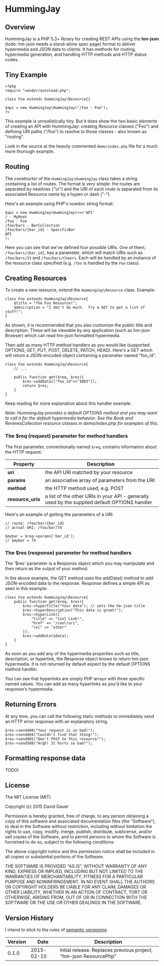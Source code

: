 # HummingJay

## Overview

HummingJay is a PHP 5.3+ library for creating REST APIs using the **hm-json** (todo: hm-json needs a stand-alone spec page) format to deliver hypermedia and JSON data to clients. It has methods for routing, hypermedia generation, and handling HTTP methods and HTTP status codes.

## Tiny Example

	<?php
	require "vendor/autoload.php";

	class Foo extends HummingJay\Resource{}

	$api = new HummingJay\HummingJay("/foo - Foo");
	?>

This example is unrealistically tiny.  But it does show the two basic elements of creating an API with HummingJay: creating Resource classes ("Foo") and defining URI paths ("/foo") to resolve to those classes - also known as "routing".

Look in the source at the heavily commented `demo/index.php` file for a much more thorough example.

## Routing

The constructor of the `HummingJay\HummingJay` class takes a string containing a list of routes.  The format is very simple: the routes are separated by newlines ("\n") and the URI of each route is separated from its associated Resource name by a hypen or dash ("-").

Here's an example using PHP's nowdoc string format:

	$api = new HummingJay\HummingJay(<<<'API'
	/ - MyRoot
	/foo - Foo
	/foo/bars - BarCollection
	/foo/bars/{bar_id} - SpecificBar
	API
	);

Here you can see that we've defined four possible URIs.  One of them, `/foo/bars/{bar_id}`, has a parameter, which will match URIs such as `/foo/bars/31` and `/foo/bars/Cheers`. Each will be handled by an instance of the resource class specified (e.g. `/foo` is handled by the `Foo` class). 

## Creating Resources

To create a new resource, extend the `HummingJay\Resource` class.  Example:

	class Foo extends HummingJay\Resource{
		$title = "The Foo Resource!";
		$description = "I don't do much.  Try a GET to get a list of stuff!";
	}

As shown, it is recommended that you also customize the public title and description.  These will be viewable by any application (such as hm-json Browser) which can read hm-json formatted hypermedia.

Then add as many HTTP method handlers as you would like (supported: OPTIONS, GET, PUT, POST, DELETE, PATCH, HEAD).  Here's a GET which will return a JSON-encoded object containing a parameter named "foo_id".

	class Foo extends HummingJay\Resource{
		// ...

		public function get($req, $res){
			$res->addData(["foo_id"=>"1003"]);
			return $res;
		}
	}
	
Keep reading for more explanation about this handler example.

_Note: HummingJay provides a default OPTIONS method and you may want to call it for the default hypermedia behavior. See the Book and ReviewsCollection resource classes in demo/index.php for examples of this._

### The $req (request) parameter for method handlers

The first parameter, conventionally named `$req`, contains information about the HTTP request:

Property      | Description
--------------|---------------------------------
__uri__           | the API URI matched by your resource
__params__        | an associative array of parameters from the URI
__method__        | the HTTP method used, e.g. POST
__resource_uris__ | a list of the other URIs in your API - generally used by the supplied default OPTIONS handler

Here's an example of getting the parameters of a URI:

	// route: /foo/bar/{bar_id}
	// actual URI: /foo/bar/74
	
	$mybar = $req->params['bar_id']; 
	// $mybar = 74

### The $res (response) parameter for method handlers

The '$res' parameter is a Response object which you may manipulate and then return as the output of your method.

In the above example, the GET method uses the addData() method to add JSON-encoded data to the response.  Response defines a simple API as seen in this example:

	class Foo extends HummingJay\Resource{
		public function get($req, $res){
			$res->hyperTitle("Your data"); // sets the hm-json title
			$res->hyperDescription("This data is great!");
			$res->hyperLink([
				"title" => "Cool Link!",
				"href" => "/cool/uri",
				"rel" => "other"
			]);
			$res->addData($data);
		}
	}

As soon as you add any of the hypermedia properties such as title, description, or hyperlink, the Response object knows to return hm-json hypermedia.  It is not returned by default expect by the default OPTIONS method handler.

You can see that hyperlinks are simply PHP arrays with three specific named values.  You can add as many hyperlinks as you'd like to your response's hypermedia.

## Returning Errors
At any time, you can call the following static methods to immediately send an HTTP error response with an explanatory string.

	$res->send400("Your request is so bad!");
	$res->send404("Couldn't find that thing!");
	$res->send405("Don't POST to this resource!");
	$res->send500("Argh! It hurts so bad!");

## Formatting response data


TODO!


## License

The MIT License (MIT)

Copyright (c) 2015 David Gauer

Permission is hereby granted, free of charge, to any person obtaining a copy
of this software and associated documentation files (the "Software"), to deal
in the Software without restriction, including without limitation the rights
to use, copy, modify, merge, publish, distribute, sublicense, and/or sell
copies of the Software, and to permit persons to whom the Software is
furnished to do so, subject to the following conditions:

The above copyright notice and this permission notice shall be included in
all copies or substantial portions of the Software.

THE SOFTWARE IS PROVIDED "AS IS", WITHOUT WARRANTY OF ANY KIND, EXPRESS OR
IMPLIED, INCLUDING BUT NOT LIMITED TO THE WARRANTIES OF MERCHANTABILITY,
FITNESS FOR A PARTICULAR PURPOSE AND NONINFRINGEMENT. IN NO EVENT SHALL THE
AUTHORS OR COPYRIGHT HOLDERS BE LIABLE FOR ANY CLAIM, DAMAGES OR OTHER
LIABILITY, WHETHER IN AN ACTION OF CONTRACT, TORT OR OTHERWISE, ARISING FROM,
OUT OF OR IN CONNECTION WITH THE SOFTWARE OR THE USE OR OTHER DEALINGS IN
THE SOFTWARE.


## Version History

I intend to stick to the rules of [semantic versioning](http://semver.org/).

Version | Date       | Description
--------|------------|------------
0.1.0   | 2015-02-10 | Intial release. Replaces previous project, "hm-json ResourcePhp"

